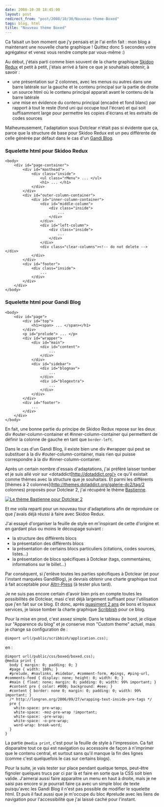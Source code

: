 ```yaml
---
date: 2008-10-30 18:45:00
layout: post
redirect_from: "post/2008/10/30/Nouveau-theme-Boxed"
tags: blog, html
title: "Nouveau thème Boxed"
---
```


Ca faisait un bon moment que j'y pensais et je l'ai enfin fait : mon
blog a maintenant une nouvelle charte graphique ! Quittez donc 5 secondes
votre agrégateur et venez vous rendre compte par vous-même :)

Au début, j'étais parti comme bien souvent de la charte graphique [Skidoo Redux](http://webhost.bridgew.edu/etribou/layouts/skidoo_redux/) et
petit à petit, j'étais arrivé à faire ce que je souhaitais obtenir, à
savoir :

* une présentation sur 2 colonnes, avec les menus ou autres dans une barre
latérale sur la gauche et le contenu principal sur la partie de droite
* un source html où le contenu principal apparait avant le contenu de la
barre latérale
* une mise en évidence du contenu principal (encadré et fond blanc) par
rapport à tout le reste (fond uni qui occupe tout l'écran) et qui soit
suffisamment large pour permettre les copies d'écrans et les extraits de codes
sources

Malheureusement, l'adaptation sous Dotclear n'était pas si évidente que ça,
parce que la structure de base pour Skidoo Redux est un peu différente de celle
générée par défaut dans le cas d'un [Gandi Blog](http://www.gandi.fr/domaine/blog/).

### Squelette html pour Skidoo Redux

```
<body>
    <div id="page-container">
        <div id="masthead">
            <div class="inside">
                <ul class="rMenu"> ... </ul>
                <h1> ... </h1>
            </div>
        </div>
        <div id="outer-column-container">
            <div id="inner-column-container">
                <div id="middle-column">
                    <div class="inside">
                        ...
                    </div>
                </div>
                <div id="left-column">
                    <div class="inside">
                        ...
                    </div>
                </div>
                <div class="clear-columns"><!-- do not delete --></div>
            </div>
        </div>
        <div id="footer">
            <div class="inside">
                ...
            </div>
        </div>
    </div>
</body>
```

### Squelette html pour Gandi Blog

```
<body>
    <div id="page">
        <div id="top">
            <h1><span> ... </span></h1>
        </div>
        <p id="prelude"> ... </p>
        <div id="wrapper">
            <div id="main">
                <div id="content">
                    ...
                </div>
            </div>
            <div id="sidebar">
                <div id="blognav">
                    ...
                </div>
                <div id="blogextra">
                    ...
                </div>
            </div>
        </div>
        <div id="footer">
            ...
        </div>
    </div>
</body>
```

En fait, une bonne partie du principe de Skidoo Redux repose sur les deux
div #outer-column-container et #inner-column-container qui permettent de
définir la colonne de gauche en tant que `border-left`.

Dans le cas d'un Gandi Blog, il existe bien une div #wrapper qui peut se
substituer à la div #outer-column-container, mais rien qui puisse correspondre
à la div #inner-column-container.

Après un certain nombre d'essais d'adaptations, j'ai préféré laisser tomber
et je suis allé voir sur <dotaddict[http://dotaddict.org/> ce qu'il
existait comme thèmes avec la structure que je souhaitais. Et parmi les
différents [thèmes à 2
colonnes](http://themes.dotaddict.org/galerie-dc2/tag/2 colonnes) proposés pour Dotclear 2, j'ai récupéré le thème [Bastienne](http://themes.dotaddict.org/galerie-dc2/details/Bastienne).

[![Le thème Bastienne pour Dotclear 2](http://themes.dotaddict.org/files/public/galeries/dc2/bastienne/.bastienne_m.jpg)](http://themes.dotaddict.org/galerie-dc2/details/Bastienne)

Et me voila reparti pour un nouveau tour d'adaptations afin de reproduire ce
que j'avais déjà réussi à faire avec Skidoo Redux.

J'ai essayé d'organiser la feuille de style en m'inspirant de cette
d'origine et en gardant plus ou moins le découpage suivant :

* la structure des différents blocs
* la présentation des différents blocs
* la présentation de certains blocs particuliers (citations, codes sources,
listes...)
* la présentation de blocs spécifiques à Dotclear (tags, commentaires,
informations sur le billet...)

Par conséquent, si j'enlève toutes les parties spécifiques à Dotclear (et
pour l'instant marquées GandiBlog), je devrais obtenir une charte graphique
tout à fait acceptable pour [Altrr-Press](http://www.altrr.com/) (à
tester plus tard).

Je ne suis pas encore certain d'avoir bien pris en compte toutes les
possibilités de Dotclear, masi c'est déjà largement suffisant pour
l'utilisation que j'en fait sur ce blog. Et donc, après [quasiment 2 ans](http://quotedprintable.com/pages/scribbish) de bons et
loyaux services, je laisse tomber la charte graphique [Scribbish](http://quotedprintable.com/pages/scribbish) pour ce blog.

Pour la mise en prod, c'est assez simple. Dans le tableau de bord, je clique
sur "Apparence du blog" et je conserve mon "Custom theme" actuel, mais je
change sa configuration de :

```
@import url(/public/scribbish/application.css);
```

en :

```
@import url(/public/css/boxed/boxed.css);
@media print {
  body { margin: 0; padding: 0; }
  #page { width: 100%; }
  #prelude, #navlinks, #sidebar, #comment-form, #pings, #ping-url, #comments-feed { display: none; height: 0; width: 0; }
  #main { float: none; margin: 0; padding: 0; width: 99% important; }
  #content pre { color: #000; background: #eee; }
  #content { border: none 0; margin: 0; padding: 0; width: 99% important; }
  /* http://longren.org/2006/09/27/wrapping-text-inside-pre-tags */
  pre {
    white-space: pre-wrap;
    white-space: -moz-pre-wrap !important;
    white-space: -pre-wrap;
    white-space: -o-pre-wrap;
    word-wrap: break-word;
  }               
}
```

La partie `@media print`, c'est pour la feuille de style à
l'impression. Ca fait disparaitre tout ce qui est navigation ou accessoire de
façon à n'imprimer que le contenu central, et surtout sans qu'il manque la fin
des lignes (comme c'est quelquefois le cas sur certains blogs).

Pour la suite, je vais tester sur place pendant quelque temps, peut-être
fignoler quelques trucs par ci par là et faire en sorte que la CSS soit bien
valide. J'aimerai aussi faire apparaitre un menu en haut à droite, mais je ne
saisi pas encore si je pourrait faire ça avec un simple bloc de texte
puisqu'avec les Gandi Blog il n'est pas possible de modifier le squelette html.
Et puis il faut aussi que je m'occupe du bloc #prelude avec les liens de
navigation pour l'accessibilité que j'ai laissé caché pour l'instant.
